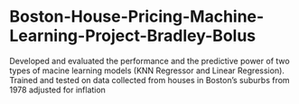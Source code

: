 # Boston-House-Pricing-Machine-Learning-Project-Bradley-Bolus
Developed and evaluated the performance and the predictive power of two types of macine learning models (KNN Regressor and Linear Regression). Trained and tested on data collected from houses in Boston’s suburbs from 1978 adjusted for inflation
